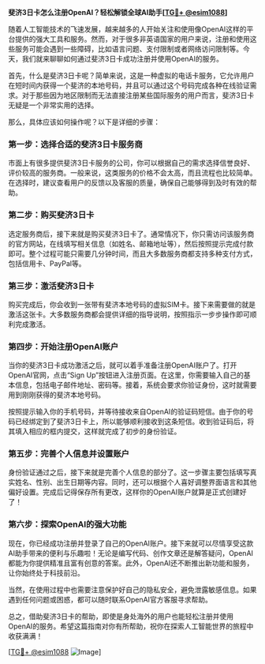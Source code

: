 **斐济3日卡怎么注册OpenAI？轻松解锁全球AI助手[[TG💪+ @esim1088](https://t.me/s/esim1088)]**

随着人工智能技术的飞速发展，越来越多的人开始关注和使用像OpenAI这样的平台提供的强大工具和服务。然而，对于很多非英语国家的用户来说，注册和使用这些服务可能会遇到一些障碍，比如语言问题、支付限制或者网络访问限制等。今天，我们就来聊聊如何通过斐济3日卡成功注册并使用OpenAI的服务。

首先，什么是斐济3日卡呢？简单来说，这是一种虚拟的电话卡服务，它允许用户在短时间内获得一个斐济的本地号码，并且可以通过这个号码完成各种在线验证需求。对于那些因为地区限制而无法直接注册某些国际服务的用户而言，斐济3日卡无疑是一个非常实用的选择。

那么，具体应该如何操作呢？以下是详细的步骤：

### 第一步：选择合适的斐济3日卡服务商

市面上有很多提供斐济3日卡服务的公司，你可以根据自己的需求选择信誉良好、评价较高的服务商。一般来说，这类服务的价格不会太高，而且流程也比较简单。在选择时，建议查看用户的反馈以及客服的质量，确保自己能够得到及时有效的帮助。

### 第二步：购买斐济3日卡

选定服务商后，接下来就是购买斐济3日卡了。通常情况下，你只需访问该服务商的官方网站，在线填写相关信息（如姓名、邮箱地址等），然后按照提示完成付款即可。整个过程可能只需要几分钟时间，而且大多数服务商都支持多种支付方式，包括信用卡、PayPal等。

### 第三步：激活斐济3日卡

购买完成后，你会收到一张带有斐济本地号码的虚拟SIM卡。接下来需要做的就是激活这张卡。大多数服务商都会提供详细的指导说明，按照指示一步步操作即可顺利完成激活。

### 第四步：开始注册OpenAI账户

当你的斐济3日卡成功激活之后，就可以着手准备注册OpenAI账户了。打开OpenAI官网，点击“Sign Up”按钮进入注册页面。在这里，你需要输入自己的基本信息，包括电子邮件地址、密码等。接着，系统会要求你验证身份，这时就需要用到刚刚获得的斐济本地号码。

按照提示输入你的手机号码，并等待接收来自OpenAI的验证码短信。由于你的号码已经绑定到了斐济3日卡上，所以能够顺利接收到这条短信。收到验证码后，将其填入相应的框内提交，这样就完成了初步的身份验证。

### 第五步：完善个人信息并设置账户

身份验证通过之后，接下来就是完善个人信息的部分了。这一步骤主要包括填写真实姓名、性别、出生日期等内容。同时，还可以根据个人喜好调整界面语言和其他偏好设置。完成后记得保存所有更改，这样你的OpenAI账户就算是正式创建好了！

### 第六步：探索OpenAI的强大功能

现在，你已经成功注册并登录了自己的OpenAI账户。接下来就可以尽情享受这款AI助手带来的便利与乐趣啦！无论是编写代码、创作文章还是解答疑问，OpenAI都能为你提供精准且富有创意的答案。此外，OpenAI还不断推出新功能和服务，让你始终处于科技前沿。

当然，在使用过程中也需要注意保护好自己的隐私安全，避免泄露敏感信息。如果遇到任何问题或困惑，都可以随时联系OpenAI官方客服寻求帮助。

总之，借助斐济3日卡的帮助，即使是身处海外的用户也能轻松注册并使用OpenAI的服务。希望这篇指南对你有所帮助，祝你在探索人工智能世界的旅程中收获满满！

[[TG💪+ @esim1088](https://t.me/s/esim1088) ![Image](https://i.postimg.cc/4NQfJmqS/Snipaste-2025-05-13-00-14-12.png)]